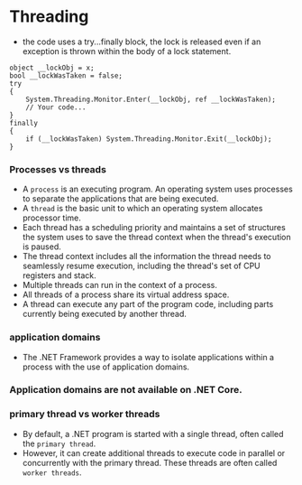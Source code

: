 # Threading

- the code uses a try...finally block, the lock is released even if an exception is thrown within the body of a lock statement.
```
object __lockObj = x;
bool __lockWasTaken = false;
try
{
    System.Threading.Monitor.Enter(__lockObj, ref __lockWasTaken);
    // Your code...
}
finally
{
    if (__lockWasTaken) System.Threading.Monitor.Exit(__lockObj);
}
```


### Processes vs threads
- A ```process``` is an executing program. An operating system uses processes to separate the applications that are being
executed. 
- A ```thread``` is the basic unit to which an operating system allocates processor time. 
- Each thread has a scheduling priority and maintains a set of structures the system uses to save the thread context when the thread's
execution is paused.
- The thread context includes all the information the thread needs to seamlessly resume execution, including the thread's set of CPU registers and stack. 
- Multiple threads can run in the context of a process. 
- All threads of a process share its virtual address space. 
- A thread can execute any part of the program code, including parts currently being executed by another thread.

### application domains
- The .NET Framework provides a way to isolate applications within a process with the use of application domains.

### Application domains are not available on .NET Core.

### primary thread vs worker threads
- By default, a .NET program is started with a single thread, often called the ```primary thread```. 
- However, it can create additional threads to execute code in parallel or concurrently with the primary thread. These threads are often called ```worker threads```.
